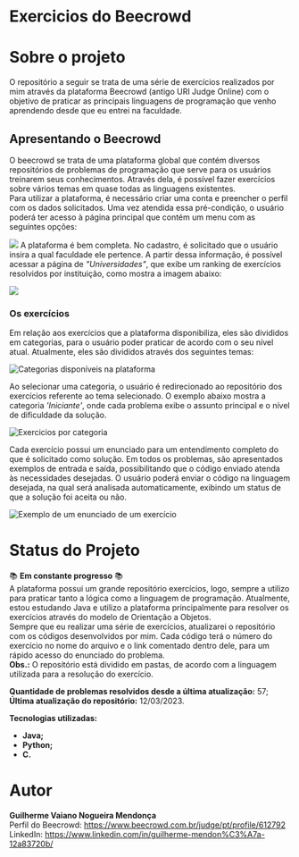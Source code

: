 # **Exercicios do Beecrowd**


# **Sobre o projeto**
O repositório a seguir se trata de uma série de exercícios realizados por mim através da plataforma Beecrowd (antigo URI Judge Online) com o objetivo de praticar as principais linguagens de programação que venho aprendendo desde que eu entrei na faculdade.

## **Apresentando o Beecrowd**
O beecrowd se trata de uma plataforma global que contém diversos repositórios de problemas de programação que serve para os usuários treinarem seus conhecimentos. Através dela, é possível fazer exercícios sobre vários temas em quase todas as linguagens existentes.  
Para utilizar a plataforma, é necessário criar uma conta e preencher o perfil com os dados solicitados. Uma vez atendida essa pré-condição, o usuário poderá ter acesso à página principal que contém um menu com as seguintes opções:

![](https://i.imgur.com/uhKYnYw.png)
A plataforma é bem completa. No cadastro, é solicitado que o usuário insira a qual faculdade ele pertence. A partir dessa informação, é possível acessar a página de *"Universidades"*, que exibe um ranking de exercícios resolvidos por instituição, como mostra a imagem abaixo:

![](https://i.imgur.com/GawTZAw.png)

### **Os exercícios**
Em relação aos exercícios que a plataforma disponibiliza, eles são divididos em categorias, para o usuário poder praticar de acordo com o seu nível atual. Atualmente, eles são divididos através dos seguintes temas:

![](https://i.imgur.com/nZXgJLp.png "Categorias disponíveis na plataforma")

Ao selecionar uma categoria, o usuário é redirecionado ao repositório dos exercícios referente ao tema selecionado. O exemplo abaixo mostra a categoria *'Iniciante'*, onde cada problema exibe o assunto principal e o nível de dificuldade da solução.

![](https://i.imgur.com/2JBCG72.png "Exercicios por categoria")

Cada exercício possui um enunciado para um entendimento completo do que é solicitado como solução. Em todos os problemas, são apresentados exemplos de entrada e saída, possibilitando que o código enviado atenda às necessidades desejadas. O usuário poderá enviar o código na linguagem desejada, na qual será analisada automaticamente, exibindo um status de que a solução foi aceita ou não.

![](https://i.imgur.com/nLInWxI.png "Exemplo de um enunciado de um exercício")

# **Status do Projeto** 
📚 **Em constante progresso** 📚  
A plataforma possui um grande repositório exercícios, logo, sempre a utilizo para praticar tanto a lógica como a linguagem de programação. Atualmente, estou estudando Java e utilizo a plataforma principalmente para resolver os exercícios através do modelo de Orientação a Objetos.  
Sempre que eu realizar uma série de exercícios, atualizarei o repositório com os códigos desenvolvidos por mim. Cada código terá o número do exercício no nome do arquivo e o link comentado dentro dele, para um rápido acesso do enunciado do problema.  
**Obs.:** O repositório está dividido em pastas, de acordo com a linguagem utilizada para a resolução do exercício.

**Quantidade de problemas resolvidos desde a última atualização:** 57;  
**Última atualização do repositório:** 12/03/2023.

**Tecnologias utilizadas:**

* **Java;**
* **Python;**
* **C.** 


# **Autor**
**Guilherme Vaiano Nogueira Mendonça**  
Perfil do Beecrowd: https://www.beecrowd.com.br/judge/pt/profile/612792  
LinkedIn: https://www.linkedin.com/in/guilherme-mendon%C3%A7a-12a83720b/  
